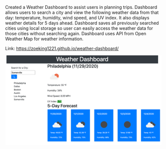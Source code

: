 Created a Weather Dashboard to assist users in planning trips. Dashboard allows users to search a city and view the following weather data from that day: temperature, humidity, wind speed, and UV index. It also displays weather details for 5 days ahead. Dashboard saves all previously searched cities using local storage so user can easily access the weather data for those cities without searching again. Dashboard uses API from Open Weather Map for weather information.

Link: https://zoeking1221.github.io/weather-dashboard/

![Weather Dashboard](./assets/mockup.png?raw=true "Mock up of Weather Dashboard")
